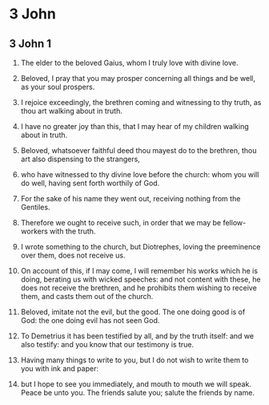 # 3 John

## 3 John 1

1. The elder to the beloved Gaius, whom I truly love with divine love.

2. Beloved, I pray that you may prosper concerning all things and be well, as your soul prospers.

3. I rejoice exceedingly, the brethren coming and witnessing to thy truth, as thou art walking about in truth.

4. I have no greater joy than this, that I may hear of my children walking about in truth.

5. Beloved, whatsoever faithful deed thou mayest do to the brethren, thou art also dispensing to the strangers,

6. who have witnessed to thy divine love before the church: whom you will do well, having sent forth worthily of God.

7. For the sake of his name they went out, receiving nothing from the Gentiles.

8. Therefore we ought to receive such, in order that we may be fellow-workers with the truth.

9. I wrote something to the church, but Diotrephes, loving the preeminence over them, does not receive us.

10. On account of this, if I may come, I will remember his works which he is doing, berating us with wicked speeches: and not content with these, he does not receive the brethren, and he prohibits them wishing to receive them, and casts them out of the church.

11. Beloved, imitate not the evil, but the good. The one doing good is of God: the one doing evil has not seen God.

12. To Demetrius it has been testified by all, and by the truth itself: and we also testify: and you know that our testimony is true.

13. Having many things to write to you, but I do not wish to write them to you with ink and paper:

14. but I hope to see you immediately, and mouth to mouth we will speak. Peace be unto you. The friends salute you; salute the friends by name.  